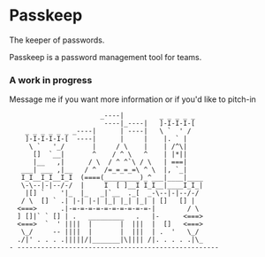 # Passkeep

The keeper of passwords.

Passkeep is a password management tool for teams.

### A work in progress

Message me if you want more information or if you'd like to pitch-in


                           _----|         _ _ _ _ _
                            ----|_----|   ]-I-I-I-[
        _ _ _ _ _ _ _----|      | ----|   \ `  ' /
        ]-I-I-I-I-[  ----|      |     |    |. ` |
         \ `   '_/       |     / \    |    | /^\|
          []  `__|       ^    / ^ \   ^    | |*||
          |__   ,|      / \  / ^ ^`\ / \   | ===|
       ___| ___ ,|__   / ^  /=_=_=_=\ ^ \  |, `_|
       I_I__I_I__I_I  (====(_________)_^___|____|____
       \-\--|-|--/-/  |     I  [ ]__I I_I__|____I_I_|
        |[] `    '|_  |_   _|`__  ._[  _-\--|-|--/-/
       / \  [] ` .| |-| |-| |_| |_| |_| | []   [] |
      <===>      .|-=-=-=-=-=-=-=-=-=-=-|        / \
      ] []|` ` [] | .   _________   .   |-      <===>
      <===>  `  ' ||||  |       |  |||  |  []   <===>
       \_/     -- ||||  |       |  |||  | .  '   \_/
      ./|' . . . .|||||/|_______|\|||| /|. . . . .|\_
    - ---------------------------------------------------
